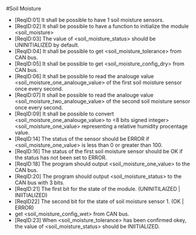 #Soil Moisture
* [ReqID:01] It shall be possible to have 1 soil moisture sensors.
* [ReqID:02] It shall be possible to have a function to initialize the module <soil_moisture>
* [ReqID:03] The value of <soil_moisture_status> should be UNINITIALIZED by default.
* [ReqID:04] It shall be possible to get <soil_moisture_tolerance> from CAN bus.
* [ReqID:05] It shall be possible to get <soil_moisture_config_dry> from CAN bus.
* [ReqID:06] It shall be possible to read the <float> analouge value <soil_moisture_one_analouge_value> of the first soil moisture sensor once every second.
* [ReqID:07] It shall be possible to read the analouge value <soil_moisture_two_analouge_value> of the second soil moisture sensor once every second.
* [ReqID:09] It shall be possible to convert <soil_moisture_one_analouge_value> to <8 bits signed integer> <soil_moisture_one_value> representing a relative humidity procentage value. 
* [ReqID:14] The status of the sensor should be ERROR if <soil_moisture_one_value> is less than 0 or greater than 100.
* [ReqID:16] The status of the first soil moisture sensor should be OK if the status has not been set to ERROR.
* [ReqID:18] The program should output <soil_moisture_one_value> to the CAN bus.
* [ReqID:20] The program should output <soil_moisture_status> to the CAN bus with 3 bits.
* [ReqID:21] The first bit for the state of the module. (UNINITILAIZED | INIITIALIZED)
* [ReqID22] The second bit for the state of soil moisture sensor 1. (OK | ERROR)
* get <soil_moisture_config_wet> from CAN bus.
* [ReqID:23] When <soil_moisture_tolerance> has been confirmed okey, the value of <soil_moisture_status> should be INIITIALIZED.
